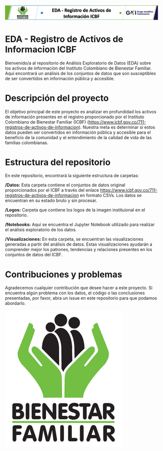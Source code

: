 ![Grupo de Analítica Institucional ICBF](https://github.com/MiguelEconomics/Registro-de-Activos-de-Informacion-ICBF/blob/main/Logos/Header.png?raw=true)

# EDA - Registro de Activos de Informacion ICBF

Bienvenido/a al repositorio de Análisis Exploratorio de Datos (EDA) sobre los activos de información del Instituto Colombiano de Bienestar Familiar. Aquí encontrará un análisis de los conjuntos de datos que son susceptibles de ser convertidos en información pública y accesible.

# Descripción del proyecto

El objetivo principal de este proyecto es analizar en profundidad los activos de información presentes en el registro proporcionado por el Instituto Colombiano de Bienestar Familiar (ICBF) (https://www.icbf.gov.co/711-registros-de-activos-de-informacion). Nuestra meta es determinar si estos datos pueden ser convertidos en información pública y accesible para el beneficio de la comunidad y el entendimiento de la calidad de vida de las familias colombianas.

# Estructura del repositorio
En este repositorio, encontrará la siguiente estructura de carpetas:

**/Datos:** Esta carpeta contiene el conjuntos de datos original proporcionados por el ICBF a través del enlace https://www.icbf.gov.co/711-registros-de-activos-de-informacion en formato CSVs. Los datos se encuentran en su estado bruto y sin procesar.

**/Logos:** Carpeta que contiene los logos de la imagen instituional en el repositorio.

**/Notebooks:** Aquí se encuentra el Jupyter Notebook utilizado para realizar el análisis exploratorio de los datos.

**/Visualizaciones:** En esta carpeta, se encuentran las visualizaciones generadas a partir del análisis de datos. Estas visualizaciones ayudarán a comprender mejor los patrones, tendencias y relaciones presentes en los conjuntos de datos del ICBF.

# Contribuciones y problemas

Agradecemos cualquier contribución que desee hacer a este proyecto. Si encuentra algún problema con los datos, el código o las conclusiones presentadas, por favor, 
abra un issue en este repositorio para que podamos abordarlo.

![Logo ICBF](https://github.com/MiguelEconomics/Registro-de-Activos-de-Informacion-ICBF/blob/main/Logos/icbf-logo.png?raw=true)

